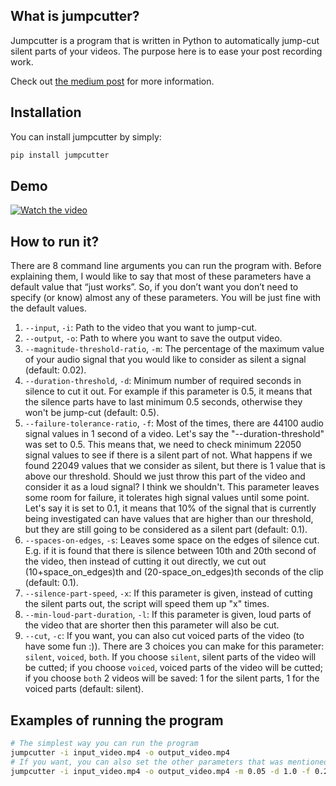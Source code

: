 ## What is jumpcutter?

Jumpcutter is a program that is written in Python to automatically jump-cut silent parts of your videos.
The purpose here is to ease your post recording work.

Check out [the medium post](https://medium.com/@emkademy/how-to-jump-cut-silent-parts-of-your-videos-automatically-with-python-2e4b96320dc1)
for more information.

## Installation
You can install jumpcutter by simply:

```bash
pip install jumpcutter 
```

## Demo

[![Watch the video](https://img.youtube.com/vi/UDjzm_lzWOA/hqdefault.jpg)](https://youtu.be/UDjzm_lzWOA)

## How to run it?
There are 8 command line arguments you can run the program with. 
Before explaining them, I would like to say that most of these parameters 
have a default value that “just works”. So, if you don’t want you don’t need to specify 
(or know) almost any of these parameters. You will be just fine with the default values.

1. `--input`, `-i`: Path to the video that you want to jump-cut.
2. `--output`, `-o`: Path to where you want to save the output video.
3. `--magnitude-threshold-ratio`, `-m`: The percentage of the maximum value of your audio signal that you would like to 
     consider as silent a signal (default: 0.02).
4. `--duration-threshold`, `-d`: Minimum number of required seconds in silence to cut it out. For example if this parameter 
     is 0.5, it means that the silence parts have to last minimum 0.5 seconds, otherwise they won't be jump-cut (default: 0.5).
5. `--failure-tolerance-ratio`, `-f`: Most of the times, there are 44100 audio signal values in 1 second of a video. 
     Let's say the "--duration-threshold" was set to 0.5. This means that, we need to check minimum 22050 signal 
     values to see if there is a silent part of not. What happens if we found 22049 values that we consider as silent, 
     but there is 1 value that is above our threshold. Should we just throw this part of the video and consider it as a 
     loud signal? I think we shouldn't. This parameter leaves some room for failure, it tolerates high signal values until 
     some point. Let's say it is set to 0.1, it means that 10% of the signal that is currently being investigated can 
     have values that are higher than our threshold, but they are still going to be considered as a silent part (default: 0.1).
6. `--spaces-on-edges`, `-s`: Leaves some space on the edges of silence cut. E.g. if it is found that there is 
     silence between 10th and 20th second of the video, then instead of cutting it out directly, we cut out 
     (10+space_on_edges)th and (20-space_on_edges)th seconds of the clip (default: 0.1).
7. `--silence-part-speed`, `-x`: If this parameter is given, instead of cutting the silent parts out, the script will 
     speed them up "x" times.
8. `--min-loud-part-duration`, `-l`: If this parameter is given, loud parts of the video that are shorter then this 
     parameter will also be cut.
9. `--cut`, `-c`: If you want, you can also cut voiced parts of the video (to have some fun :)). There are 3 choices 
     you can make for this parameter: `silent`, `voiced`, `both`. If you choose `silent`, silent parts of the video will
     be cutted; if you choose `voiced`, voiced parts of the video will be cutted; if you choose `both` 2 videos will be
     saved: 1 for the silent parts, 1 for the voiced parts (default: silent).
     
## Examples of running the program

```bash
# The simplest way you can run the program
jumpcutter -i input_video.mp4 -o output_video.mp4
# If you want, you can also set the other parameters that was mentioned
jumpcutter -i input_video.mp4 -o output_video.mp4 -m 0.05 -d 1.0 -f 0.2 -s 0.2 -x 2000 -l 1.0
```
